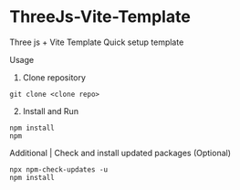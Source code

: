 # ThreeJs-Vite-Template

Three js + Vite Template Quick setup template

Usage

1. Clone repository

```
git clone <clone repo>
```

2. Install and Run

```
npm install
npm
```

Additional | Check and install updated packages (Optional)

```
npx npm-check-updates -u
npm install
```
